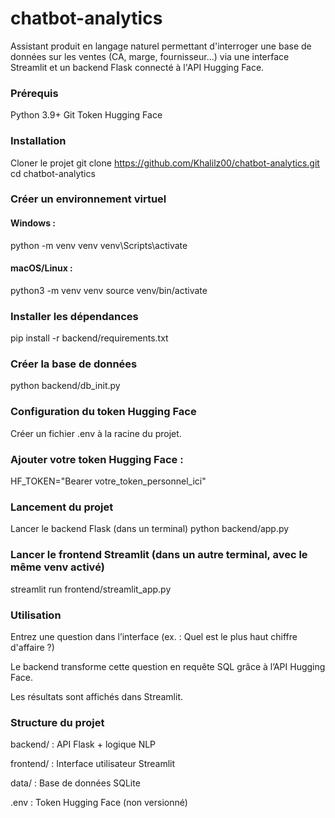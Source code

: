 # chatbot-analytics

Assistant produit en langage naturel permettant d'interroger une base de données sur les ventes (CA, marge, fournisseur…) via une interface Streamlit et un backend Flask connecté à l'API Hugging Face.

### Prérequis
Python 3.9+
Git
Token Hugging Face

### Installation
Cloner le projet
git clone https://github.com/Khalilz00/chatbot-analytics.git
cd chatbot-analytics

### Créer un environnement virtuel

#### Windows :
python -m venv venv
venv\Scripts\activate

#### macOS/Linux :
python3 -m venv venv
source venv/bin/activate

### Installer les dépendances
pip install -r backend/requirements.txt

### Créer la base de données
python backend/db_init.py

### Configuration du token Hugging Face
Créer un fichier .env à la racine du projet.

### Ajouter votre token Hugging Face :

HF_TOKEN="Bearer votre_token_personnel_ici"


### Lancement du projet
Lancer le backend Flask (dans un terminal)
python backend/app.py

### Lancer le frontend Streamlit (dans un autre terminal, avec le même venv activé)
streamlit run frontend/streamlit_app.py

### Utilisation
Entrez une question dans l’interface (ex. : Quel est le plus haut chiffre d'affaire ?)

Le backend transforme cette question en requête SQL grâce à l’API Hugging Face.

Les résultats sont affichés dans Streamlit.

### Structure du projet
backend/ : API Flask + logique NLP

frontend/ : Interface utilisateur Streamlit

data/ : Base de données SQLite

.env : Token Hugging Face (non versionné)